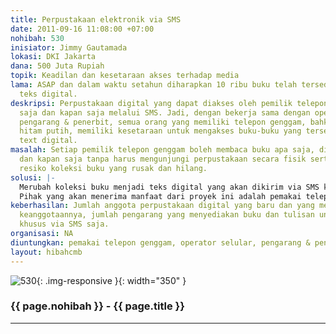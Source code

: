 ```yaml
---
title: Perpustakaan elektronik via SMS
date: 2011-09-16 11:08:00 +07:00
nohibah: 530
inisiator: Jimmy Gautamada
lokasi: DKI Jakarta
dana: 500 Juta Rupiah
topik: Keadilan dan kesetaraan akses terhadap media
lama: ASAP dan dalam waktu setahun diharapkan 10 ribu buku telah tersedia dalam bentuk
  teks digital.
deskripsi: Perpustakaan digital yang dapat diakses oleh pemilik telepon genggam dimana
  saja dan kapan saja melalui SMS. Jadi, dengan bekerja sama dengan operator selular,
  pengarang & penerbit, semua orang yang memiliki telepon genggam, bahkan dengan layar
  hitam putih, memiliki kesetaraan untuk mengakses buku-buku yang tersedia dalam bentuk
  text digital.
masalah: Setiap pemilik telepon genggam boleh membaca buku apa saja, di mana saja
  dan kapan saja tanpa harus mengunjungi perpustakaan secara fisik serta menghilangkan
  resiko koleksi buku yang rusak dan hilang.
solusi: |-
  Merubah koleksi buku menjadi teks digital yang akan dikirim via SMS kepada para anggota perpustakaan digital.
  Pihak yang akan menerima manfaat dari proyek ini adalah pemakai telepon genggam, operator selular, pengarang & penerbit.
keberhasilan: Jumlah anggota perpustakaan digital yang baru dan yang memperbaharui
  keanggotaannya, jumlah pengarang yang menyediakan buku dan tulisan untuk diakses
  khusus via SMS saja.
organisasi: NA
diuntungkan: pemakai telepon genggam, operator selular, pengarang & penerbit,
layout: hibahcmb
---
```


![530](/static/img/hibahcmb/530.png){: .img-responsive }{: width="350" }

### {{ page.nohibah }} - {{ page.title }}

---

